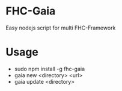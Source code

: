 FHC-Gaia
========

Easy nodejs script for multi FHC-Framework

# Usage

- sudo npm install -g fhc-gaia
- gaia new \<directory\> \<url\>
- gaia update \<directory\>
